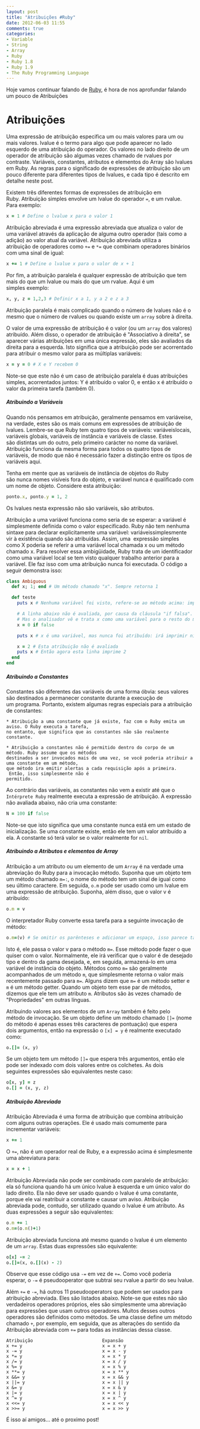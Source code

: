 ```yaml
---
layout: post
title: "Atribuições #Ruby"
date: 2012-06-03 11:55
comments: true
categories:
- Variable
- String
- Array
- Ruby
- Ruby 1.8
- Ruby 1.9
- The Ruby Programming Language
---
```

<!--more-->
<p>Hoje vamos continuar falando de <a href="http://www.ruby-doc.org/core-1.9.2/">Ruby</a>, é hora de nos aprofundar falando um pouco de Atribuições</p>

<h1>Atribuições</h1>

Uma expressão de atribuição especifica um ou mais valores para um ou mais valores. lvalue é o termo para algo que pode aparecer no lado
esquerdo de uma atribuição do operador. Os valores no lado direito de um operador de atribuição são algumas vezes chamado de rvalues ​​por
contraste. Variáveis, constantes, atributos e elementos do Array são lvalues ​​em Ruby. As regras para o significado de expressões de
atribuição são um pouco diferente para diferentes tipos de lvalues, e cada tipo é descrito em detalhe neste post.

Existem três diferentes formas de expressões de atribuição em Ruby. Atribuição simples envolve um lvalue do operador <code>=</code>, e um rvalue.
Para exemplo:

```ruby Atribuição
x = 1 # Define o lvalue x para o valor 1
```

Atribuição abreviada é uma expressão abreviada que atualiza o valor de uma variável através da aplicação de alguma outro operador (tais
como a adição) ao valor atual da variável. Atribuição abreviada utiliza a atribuição de operadores como <code>+=</code> e <code>*=</code> que combinam operadores binários com uma sinal de igual:

``` ruby Atribuição
x += 1 # Define o lvalue x para o valor de x + 1
```

Por fim, a atribuição paralela é qualquer expressão de atribuição que tem mais do que um lvalue ou mais do que um rvalue. Aqui é um simples exemplo:

``` ruby Atribuição
x, y, z = 1,2,3 # Definir x a 1, y a 2 e z a 3
```

Atribuição paralela é mais complicado quando o número de lvalues não é o mesmo que o número de rvalues ​​ou quando existe um `array` sobre à direita.

O valor de uma expressão de atribuição é o valor (ou um `array` dos valores) atribuído. Além disso, o operador de atribuição
é "Associativo à direita", se aparecer várias atribuições em uma única expressão, eles são avaliados da direita para a esquerda.
Isto significa que a atribuição pode ser acorrentado para atribuir o mesmo valor para as múltiplas variáveis:

```ruby Atribuição
x = y = 0 # X e Y recebem 0
```

Note-se que este não é um caso de atribuição paralela é duas atribuições simples, acorrentados juntos: Y é atribuído o valor 0, e então x é atribuído o valor da primeira tarefa (também 0).


<h5>Atribuindo a Variáveis</h5>

Quando nós pensamos em atribuição, geralmente pensamos em variáveis ​​e, na verdade, estes são os mais comuns em expressões de atribuição de lvalues. Lembre-se que Ruby tem quatro tipos de variáveis: variáveis ​​locais, variáveis ​​globais, variáveis ​​de instância e variáveis ​​de classe. Estes são distintas um do outro, pelo primeiro carácter no nome da variável. Atribuição funciona da mesma forma para todos os quatro tipos de variáveis, de modo que não é necessário fazer a distinção entre os tipos de variáveis ​​aqui.

Tenha em mente que as variáveis ​​de instância de objetos do Ruby são nunca nomes visíveis fora do objeto, e variável nunca é qualificado com um nome de objeto. Considere esta atribuição:

``` ruby Atribuição
ponto.x, ponto.y = 1, 2
```

Os lvalues ​​nesta expressão não são variáveis, são atributos.

Atribuição a uma variável funciona como seria de se esperar: a variável é simplesmente definida como o valor especificado. Ruby não tem nenhuma sintaxe para declarar explicitamente uma variável: variáveis ​​simplesmente vir à existência quando são atribuídas. Assim, uma  expressão simples como X poderia se referir a uma variável local chamada x ou um método chamado x. Para resolver essa ambigüidade, Ruby trata de um identificador como uma variável local se tem visto qualquer trabalho anterior para a variável. Ele faz isso com uma atribuição nunca foi executada. O código a seguir demonstra isso:

```ruby Atribuição
class Ambiguous  
  def x; 1; end # Um método chamado "x". Sempre retorna 1  

  def teste    
    puts x # Nenhuma variável foi visto, refere-se ao método acima: imprime 1    

    # A linha abaixo não é avaliada, por causa da cláusula "if falsa".
    # Mas o analisador vê e trata x como uma variável para o resto do método.    
    x = 0 if false

    puts x # x é uma variável, mas nunca foi atribuído: irá imprimir nil

    x = 2 # Esta atribuição não é avaliada
    puts x # Então agora esta linha imprime 2  
  end
end
```


<h5>Atribuindo a Constantes</h5>

Constantes são diferentes das variáveis ​​de uma forma óbvia: seus valores são destinados a permanecer constante durante a execução de um programa. Portanto, existem algumas regras especiais para a atribuição de constantes:

	* Atribuição a uma constante que já existe, faz com o Ruby emita um aviso. O Ruby executa a tarefa,
	no entanto, que significa que as constantes não são realmente constante.

	* Atribuição a constantes não é permitido dentro do corpo de um método. Ruby assume que os métodos
	destinados a ser invocados mais de uma vez, se você poderia atribuir a uma constante em um método,
	que método ira emitir alertas a cada requisição após a primeira.  Então, isso simplesmente não é
	permitido.

Ao contrário das variáveis, as constantes não vem a existir até que o `Intérprete Ruby` realmente executa a expressão de atribuição. A expressão não avaliada abaixo, não cria uma constante:

```ruby Atribuiçao de Constante
N = 100 if false
```

Note-se que isto significa que uma constante nunca está em um estado de inicialização. Se uma constante existe, então ele tem um valor atribuído a ela. A constante só terá valor se o valor realmente for `nil`.



<h5>Atribuindo a Atributos e elementos de Array</h5>

Atribuição a um atributo ou um elemento de um `Array` é na verdade uma abreviação do Ruby para a invocação método. Suponha que um objeto tem um método chamado `m=:`, o nome do método tem um sinal de igual como seu último caractere. Em seguida, `o.m` pode ser usado como um lvalue em uma expressão de atribuição. Suponha, além disso, que o valor v é atribuído:

```ruby Atribuição
o.m = v
```

O interpretador Ruby converte essa tarefa para a seguinte invocação de método:

```ruby Atribuição
o.m=(v) # Se omitir os parênteses e adicionar um espaço, isso parece tarefa!
```

Isto é, ele passa o valor v para o método `m=`. Esse método pode fazer o que quiser com o valor. Normalmente, ele irá verificar que o valor é de desejado tipo e dentro da gama desejada, e, em seguida, armazená-lo em uma variável de instância do objeto. Métodos como `m=` são geralmente acompanhados de um método `m`, que simplesmente retorna o valor mais recentemente passado para `m=`. Alguns dizem que `m=` é um método setter e `m` é um método getter. Quando um objeto tem esse par de métodos, dizemos que ele tem um atributo `m`. Atributos são às vezes chamado de "Propriedades" em outras línguas.

Atribuindo valores aos elementos de um `Array` também é feito pelo método de invocação. Se um objeto define um método chamado `[]=` (nome do método é apenas esses três caracteres de pontuação) que espera dois argumentos, então na expressão o `[x] = y` é realmente executado como:

```ruby Atribuição
o.[]= (x, y)
```

Se um objeto tem um método `[]=` que espera três argumentos, então ele pode ser indexado com dois valores entre os colchetes. As dois seguintes expressões são equivalentes neste caso:

```ruby Atribuição
o[x, y] = z
o.[] = (x, y, z)
```

<h5>Atribuição Abreviada</h5>

Atribuição Abreviada é uma forma de atribuição que combina atribuição com alguns outras operações. Ele é usado mais comumente para incrementar variáveis:

```ruby Atribuição Abreviada
x += 1
```

O `+=`, não é um operador real de Ruby, e a expressão acima é simplesmente uma abreviatura para:

```ruby Atribuição Abreviada
x = x + 1
```

Atribuição Abreviada não pode ser combinado com paralelo de atribuição: ela só funciona quando há um único lvalue à esquerda e um único valor do lado direito. Ela não deve ser usado quando o lvalue é uma constante, porque ele vai reatribuir a constante e causar um aviso. Atribuição abreviada pode, contudo, ser utilizado quando o lvalue é um atributo. As duas expressões a seguir são equivalentes:

```ruby Atribuição Abreviada
o.m += 1
o.m=(o.m()+1)
```

Atribuição abreviada funciona até mesmo quando o lvalue é um elemento de um `array`. Estas duas expressões são equivalente:

```ruby Atribuição Abreviada
o[x] -= 2
o.[]=(x, o.[](x) - 2)
```

Observe que esse código usa `-=` em vez de `+=`. Como você poderia esperar, o `-=` é pseudooperator que subtrai seu rvalue a partir do seu lvalue.

Além `+=` e `-=`, há outros 11 pseudooperators que podem ser usados ​​para atribuição abreviada. Eles são listados abaixo. Note-se que estes não são verdadeiros operadores próprios, eles são simplesmente uma abreviação para expressões que usam outros operadores. Muitos desses outros operadores são definidos como métodos. Se uma classe define um método chamado `+`, por exemplo, em seguida, que as alterações do sentido da Atribuição abreviada com `+=` para todas as instâncias dessa classe.

	Atribuição                          Expansão
	x += y                              x = x + y
	x -= y                              x = x - y
	x *= y                              x = x * y
	x /= y                              x = x / y
	x %= y                              x = x % y
	x **= y                             x = x ** y
	x &&= y                             x = x && y
	x ||= y                             x = x || y
	x &= y                              x = x & y
	x |= y                              x = x | y
	x ^= y                              x = x ^ y
	x <<= y                             x = x << y
	x >>= y                             x = x >> y


É isso aí amigos... até o proximo post!
